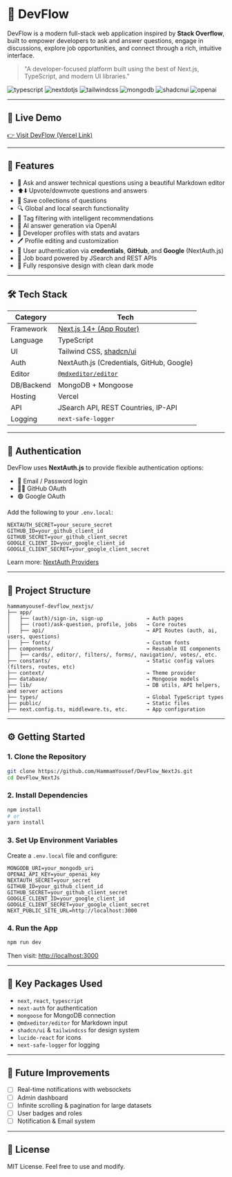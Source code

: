 # 💬 DevFlow

DevFlow is a modern full-stack web application inspired by **Stack Overflow**, built to empower developers to ask and answer questions, engage in discussions, explore job opportunities, and connect through a rich, intuitive interface.

> "A developer-focused platform built using the best of Next.js, TypeScript, and modern UI libraries."

  <div>
    <img src="https://img.shields.io/badge/-TypeScript-black?style=for-the-badge&logoColor=white&logo=typescript&color=3178C6" alt="typescript" />
    <img src="https://img.shields.io/badge/-Next_JS-black?style=for-the-badge&logoColor=white&logo=nextdotjs&color=000000" alt="nextdotjs" />
    <img src="https://img.shields.io/badge/-Tailwind_CSS-black?style=for-the-badge&logoColor=white&logo=tailwindcss&color=06B6D4" alt="tailwindcss" />
    <img src="https://img.shields.io/badge/-MongoDB-black?style=for-the-badge&logoColor=white&logo=mongodb&color=47A248" alt="mongodb" />
    <img src="https://img.shields.io/badge/-ShadCN_UI-black?style=for-the-badge&logoColor=white&logo=shadcnui&color=000000" alt="shadcnui" />
    <img src="https://img.shields.io/badge/-Open_AI-black?style=for-the-badge&logoColor=white&logo=openai&color=412991" alt="openai" />
  </div>

---

## 🔗 Live Demo

[👉 Visit DevFlow (Vercel Link)](https://dev-flow-next-js.vercel.app)

---

## 🧠 Features

- 📝 Ask and answer technical questions using a beautiful Markdown editor
- ⬆️⬇️ Upvote/downvote questions and answers
- 📌 Save collections of questions
- 🔍 Global and local search functionality
- 📎 Tag filtering with intelligent recommendations
- 🧠 AI answer generation via OpenAI
- 👤 Developer profiles with stats and avatars
- 🖊️ Profile editing and customization
- 🔐 User authentication via **credentials**, **GitHub**, and **Google** (NextAuth.js)
- 💼 Job board powered by JSearch and REST APIs
- 📱 Fully responsive design with clean dark mode

---

## 🛠 Tech Stack

| Category   | Tech                                              |
| ---------- | ------------------------------------------------- |
| Framework  | [Next.js 14+ (App Router)](https://nextjs.org/)   |
| Language   | TypeScript                                        |
| UI         | Tailwind CSS, [shadcn/ui](https://ui.shadcn.com/) |
| Auth       | NextAuth.js (Credentials, GitHub, Google)         |
| Editor     | [`@mdxeditor/editor`](https://mdxeditor.dev/)     |
| DB/Backend | MongoDB + Mongoose                                |
| Hosting    | Vercel                                            |
| API        | JSearch API, REST Countries, IP-API               |
| Logging    | `next-safe-logger`                                |

---

## 🔐 Authentication

DevFlow uses **NextAuth.js** to provide flexible authentication options:

- 📧 Email / Password login
- 🧑‍💻 GitHub OAuth
- 🟢 Google OAuth

Add the following to your `.env.local`:

```env
NEXTAUTH_SECRET=your_secure_secret
GITHUB_ID=your_github_client_id
GITHUB_SECRET=your_github_client_secret
GOOGLE_CLIENT_ID=your_google_client_id
GOOGLE_CLIENT_SECRET=your_google_client_secret
```

Learn more: [NextAuth Providers](https://next-auth.js.org/providers)

---

## 📁 Project Structure

```
hammamyousef-devflow_nextjs/
├── app/
│   ├── (auth)/sign-in, sign-up              → Auth pages
│   ├── (root)/ask-question, profile, jobs   → Core routes
│   ├── api/                                 → API Routes (auth, ai, users, questions)
│   ├── fonts/                               → Custom fonts
├── components/                              → Reusable UI components
│   ├── cards/, editor/, filters/, forms/, navigation/, votes/, etc.
├── constants/                               → Static config values (filters, routes, etc)
├── context/                                 → Theme provider
├── database/                                → Mongoose models
├── lib/                                     → DB utils, API helpers, and server actions
├── types/                                   → Global TypeScript types
├── public/                                  → Static files
├── next.config.ts, middleware.ts, etc.      → App configuration
```

---

## ⚙️ Getting Started

### 1. Clone the Repository

```bash
git clone https://github.com/HammamYousef/DevFlow_NextJs.git
cd DevFlow_NextJs
```

### 2. Install Dependencies

```bash
npm install
# or
yarn install
```

### 3. Set Up Environment Variables

Create a `.env.local` file and configure:

```env
MONGODB_URI=your_mongodb_uri
OPENAI_API_KEY=your_openai_key
NEXTAUTH_SECRET=your_secret
GITHUB_ID=your_github_client_id
GITHUB_SECRET=your_github_client_secret
GOOGLE_CLIENT_ID=your_google_client_id
GOOGLE_CLIENT_SECRET=your_google_client_secret
NEXT_PUBLIC_SITE_URL=http://localhost:3000
```

### 4. Run the App

```bash
npm run dev
```

Then visit: [http://localhost:3000](http://localhost:3000)

---

## 🔧 Key Packages Used

- `next`, `react`, `typescript`
- `next-auth` for authentication
- `mongoose` for MongoDB connection
- `@mdxeditor/editor` for Markdown input
- `shadcn/ui` & `tailwindcss` for design system
- `lucide-react` for icons
- `next-safe-logger` for logging

---

## 🚀 Future Improvements

- [ ] Real-time notifications with websockets
- [ ] Admin dashboard
- [ ] Infinite scrolling & pagination for large datasets
- [ ] User badges and roles
- [ ] Notification & Email system

---

## 📄 License

MIT License. Feel free to use and modify.
